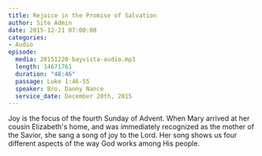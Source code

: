 ```yaml
---
title: Rejoice in the Promise of Salvation
author: Site Admin
date: 2015-12-21 07:00:00
categories:
- Audio
episode:
  media: 20151220-bayvista-audio.mp3
  length: 14671761
  duration: "46:46"
  passage: Luke 1:46-55
  speaker: Bro. Danny Nance
  service_date: December 20th, 2015
---
```

Joy is the focus of the fourth Sunday of Advent. When Mary arrived at her cousin Elizabeth's home, and was immediately recognized as the mother of the Savior, she sang a song of joy to the Lord. Her song shows us four different aspects of the way God works among His people.